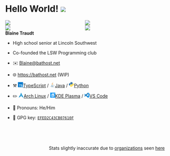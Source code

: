 # Hello World! <img width="32" src="https://github.com/sciencepal/sciencepal/blob/master/assets/Hi.gif">

[<img align="right" width="50%" src="https://github-readme-stats.vercel.app/api?username=blaine-t&theme=dark&show_icons=true">](https://github.com/anuraghazra/github-readme-stats#gh-dark-mode-only)

[<img align="right" width="50%" src="https://github-readme-stats.vercel.app/api?username=blaine-t&show_icons=true">](https://github.com/anuraghazra/github-readme-stats#gh-light-mode-only)

[<img align="right" width="50%" src="https://github-readme-stats.vercel.app/api/top-langs/?username=blaine-t&theme=dark&layout=compact">](https://github.com/blaine-t/github-readme-stats#gh-dark-mode-only)

[<img align="right" width="50%" src="https://github-readme-stats.vercel.app/api/top-langs/?username=blaine-t&layout=compact">](https://github.com/blaine-t/github-readme-stats#gh-light-mode-only)

**Blaine Traudt**

- High school senior at Lincoln Southwest
- Co-founded the LSW Programming club
- ✉️ [Blaine@bathost.net](mailto:Blaine@bathost.net)
- 🌐 https://bathost.net (WIP)

- ⚒️ [<img src="img/typeScript.svg" width="16" height="16">TypeScript](https://github.com/Unofficial-LSW-Programming-Club/studors) / [<img src="img/java.png" width="16" height="16">Java](https://github.com/blaine-t/sgJava) / [<img src="img/python.png" width="16" height="16">Python](https://github.com/LSW-Programming-Club/piMI)

- ✏️ [<img src="img/arch.png" width="16" height="16">Arch Linux](https://wiki.archlinux.org/title/Arch_Linux) / [<img src="img/kde.png" width="16" height="16">KDE Plasma](https://kde.org/) / [<img src="img/code.png" width="16" height="16">VS Code](https://code.visualstudio.com/docs)

- 👨 Pronouns: He/Him

- 🔑 GPG key: [`EFED2C43CB07610F`](https://github.com/blaine-t.gpg)

<br />
<br />
<br />

<p align="right" width="50%">Stats slightly inaccurate due to <a href="https://github.com/orgs/Unofficial-LSW-Programming-Club/repositories">organizations</a> seen <a href="https://github.com/anuraghazra/github-readme-stats/issues/1">here</a></p>

<!---
blaine-t/blaine-t is a ✨ special ✨ repository because its `README.md` (this file) appears on your GitHub profile.
You can click the Preview link to take a look at your changes.
--->
